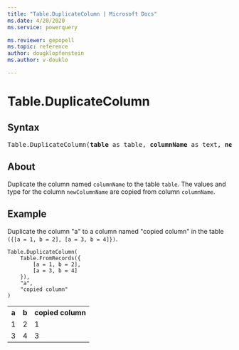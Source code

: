```yaml
---
title: "Table.DuplicateColumn | Microsoft Docs"
ms.date: 4/20/2020
ms.service: powerquery

ms.reviewer: gepopell
ms.topic: reference
author: dougklopfenstein
ms.author: v-douklo

---
```

# Table.DuplicateColumn

## Syntax

<pre>
Table.DuplicateColumn(<b>table</b> as table, <b>columnName</b> as text, <b>newColumnName</b> as text, optional <b>columnType</b> as nullable type) as table
</pre>

## About
Duplicate the column named `columnName` to the table `table`. The values and type for the column `newColumnName` are copied from column `columnName`.

## Example
Duplicate the column "a" to a column named "copied column" in the table `({[a = 1, b = 2], [a = 3, b = 4]})`.

```powerquery-m
Table.DuplicateColumn( 
    Table.FromRecords({ 
        [a = 1, b = 2], 
        [a = 3, b = 4] 
    }), 
    "a", 
    "copied column" 
)
```

<table> <tr> <th>a</th> <th>b</th> <th>copied column</th> </tr> <tr> <td>1</td> <td>2</td> <td>1</td> </tr> <tr> <td>3</td> <td>4</td> <td>3</td> </tr> </table>
